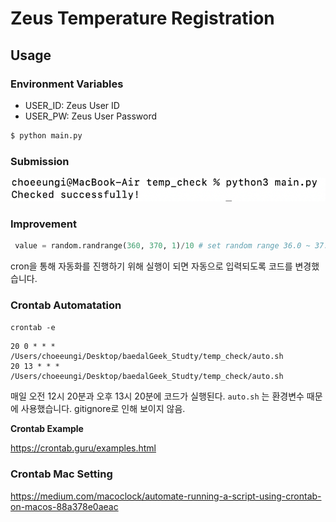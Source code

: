 # Zeus Temperature Registration

## Usage



### Environment Variables

* USER_ID: Zeus User ID
* USER_PW: Zeus User Password

```bash
$ python main.py
```

### Submission

<img src= "https://raw.githubusercontent.com/ChoiEungi/git-blog-image/upload/img/202110312311075.png">





### Improvement

```python
 value = random.randrange(360, 370, 1)/10 # set random range 36.0 ~ 37.0
```

cron을 통해 자동화를 진행하기 위해 실행이 되면 자동으로 입력되도록 코드를 변경했습니다.



### Crontab Automatation

`crontab -e`

```
20 0 * * * /Users/choeeungi/Desktop/baedalGeek_Studty/temp_check/auto.sh
20 13 * * * /Users/choeeungi/Desktop/baedalGeek_Studty/temp_check/auto.sh
```

매일 오전 12시 20분과 오후 13시 20분에 코드가 실행된다. `auto.sh` 는 환경변수 때문에 사용했습니다. gitignore로 인해 보이지 않음.



**Crontab Example**

https://crontab.guru/examples.html





### Crontab Mac Setting 

https://medium.com/macoclock/automate-running-a-script-using-crontab-on-macos-88a378e0aeac



